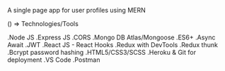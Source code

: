 A single page app for user profiles using MERN

() => Technologies/Tools

.Node JS
.Express JS
.CORS
.Mongo DB Atlas/Mongoose
.ES6+
.Async Await
.JWT
.React JS - React Hooks
.Redux with DevTools
.Redux thunk
.Bcrypt password hashing
.HTML5/CSS3/SCSS
.Heroku & Git for deployment
.VS Code
.Postman

